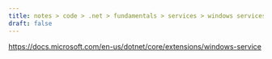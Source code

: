 ```yaml
---
title: notes > code > .net > fundamentals > services > windows services
draft: false
---
```

<https://docs.microsoft.com/en-us/dotnet/core/extensions/windows-service>
